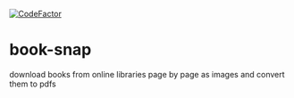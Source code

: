 [![CodeFactor](https://www.codefactor.io/repository/github/michaellevin/book-snap/badge)](https://www.codefactor.io/repository/github/michaellevin/book-snap)
# book-snap
download books from online libraries page by page as images and convert them to pdfs
